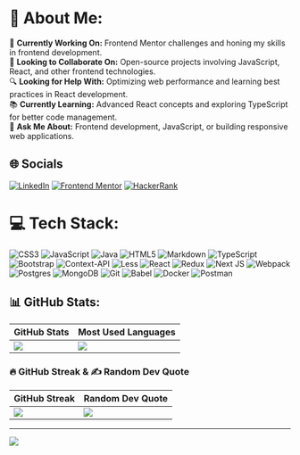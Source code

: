 # 💫 About Me:
🌱 **Currently Working On:** Frontend Mentor challenges and honing my skills in frontend development.  
🤝 **Looking to Collaborate On:** Open-source projects involving JavaScript, React, and other frontend technologies.  
🔍 **Looking for Help With:** Optimizing web performance and learning best practices in React development.  
📚 **Currently Learning:** Advanced React concepts and exploring TypeScript for better code management.  
💬 **Ask Me About:** Frontend development, JavaScript, or building responsive web applications.




## 🌐 Socials

[![LinkedIn](https://img.shields.io/badge/LinkedIn-0077B5?style=for-the-badge&logo=linkedin&logoColor=white)](https://www.linkedin.com/in/your-linkedin-profile)
[![Frontend Mentor](https://img.shields.io/badge/Frontend_Mentor-333?style=for-the-badge&logo=frontendmentor&logoColor=white)](https://www.frontendmentor.io/profile/soymze)
[![HackerRank](https://img.shields.io/badge/HackerRank-333?style=for-the-badge&logo=hackerrank&logoColor=white)](https://www.hackerrank.com/profile/soylmze)



# 💻 Tech Stack:
![CSS3](https://img.shields.io/badge/css3-%231572B6.svg?style=for-the-badge&logo=css3&logoColor=white) ![JavaScript](https://img.shields.io/badge/javascript-%23323330.svg?style=for-the-badge&logo=javascript&logoColor=%23F7DF1E) ![Java](https://img.shields.io/badge/java-%23ED8B00.svg?style=for-the-badge&logo=openjdk&logoColor=white) ![HTML5](https://img.shields.io/badge/html5-%23E34F26.svg?style=for-the-badge&logo=html5&logoColor=white) ![Markdown](https://img.shields.io/badge/markdown-%23000000.svg?style=for-the-badge&logo=markdown&logoColor=white) ![TypeScript](https://img.shields.io/badge/typescript-%23007ACC.svg?style=for-the-badge&logo=typescript&logoColor=white) ![Bootstrap](https://img.shields.io/badge/bootstrap-%238511FA.svg?style=for-the-badge&logo=bootstrap&logoColor=white) ![Context-API](https://img.shields.io/badge/Context--Api-000000?style=for-the-badge&logo=react) ![Less](https://img.shields.io/badge/less-2B4C80?style=for-the-badge&logo=less&logoColor=white) ![React](https://img.shields.io/badge/react-%2320232a.svg?style=for-the-badge&logo=react&logoColor=%2361DAFB) ![Redux](https://img.shields.io/badge/redux-%23593d88.svg?style=for-the-badge&logo=redux&logoColor=white) ![Next JS](https://img.shields.io/badge/Next-black?style=for-the-badge&logo=next.js&logoColor=white) ![Webpack](https://img.shields.io/badge/webpack-%238DD6F9.svg?style=for-the-badge&logo=webpack&logoColor=black) ![Postgres](https://img.shields.io/badge/postgres-%23316192.svg?style=for-the-badge&logo=postgresql&logoColor=white) ![MongoDB](https://img.shields.io/badge/MongoDB-%234ea94b.svg?style=for-the-badge&logo=mongodb&logoColor=white) ![Git](https://img.shields.io/badge/git-%23F05033.svg?style=for-the-badge&logo=git&logoColor=white) ![Babel](https://img.shields.io/badge/Babel-F9DC3e?style=for-the-badge&logo=babel&logoColor=black) ![Docker](https://img.shields.io/badge/docker-%230db7ed.svg?style=for-the-badge&logo=docker&logoColor=white) ![Postman](https://img.shields.io/badge/Postman-FF6C37?style=for-the-badge&logo=postman&logoColor=white)
## 📊 GitHub Stats:

| GitHub Stats | Most Used Languages |
| --- | --- |
| ![](https://github-readme-stats.vercel.app/api?username=soymze&theme=dark&hide_border=false&include_all_commits=false&count_private=false) | ![](https://github-readme-stats.vercel.app/api/top-langs/?username=soymze&theme=dark&hide_border=false&include_all_commits=false&count_private=false&layout=compact) |

### 🔥 GitHub Streak & ✍️ Random Dev Quote

| GitHub Streak | Random Dev Quote |
| --- | --- |
| ![](https://github-readme-streak-stats.herokuapp.com/?user=soymze&theme=dark&hide_border=false) | ![](https://quotes-github-readme.vercel.app/api?type=vetical&theme=light) |



---
[![](https://visitcount.itsvg.in/api?id=soymze&icon=5&color=13)](https://visitcount.itsvg.in)

<!-- Proudly created with GPRM ( https://gprm.itsvg.in ) -->
